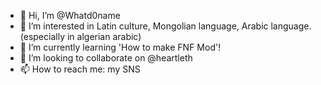 - 👋 Hi, I’m @Whatd0name
- 👀 I’m interested in Latin culture, Mongolian language, Arabic language.(especially in algerian arabic)
- 🌱 I’m currently learning 'How to make FNF Mod'!
- 💞️ I’m looking to collaborate on @heartleth
- 📫 How to reach me: my SNS

<!---
Whatd0name/Whatd0name is a ✨ special ✨ repository because its `README.md` (this file) appears on your GitHub profile.
You can click the Preview link to take a look at your changes.
--->
